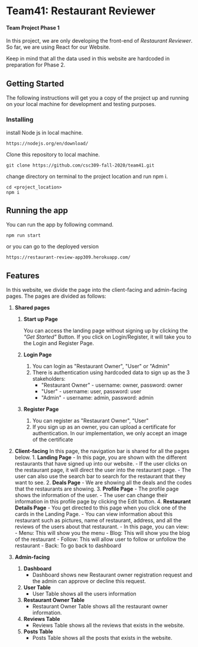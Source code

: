 # Team41: Restaurant Reviewer

#### Team Project Phase 1

In this project, we are only developing the front-end of _Restaurant Reviewer_.
So far, we are using React for our Website.


Keep in mind that all the data used in this website are hardcoded in preparation for Phase 2.
## Getting Started

The following instructions will get you a copy of the project up and running on your local machine for development and testing purposes.

### Installing
install Node js in local machine.
```
https://nodejs.org/en/download/
```
Clone this repository to local machine. 
```
git clone https://github.com/csc309-fall-2020/team41.git
```
change directory on terminal to the project location and run npm i. 
```
cd <project_location>
npm i
```

## Running the app
You can run the app by following command.

```
npm run start
```
or you can go to the deployed version
```
https://restaurant-review-app309.herokuapp.com/
```

## Features

In this website, we divide the page into the client-facing and admin-facing pages.
The pages are divided as follows:

1. **Shared pages**

   1. **Start up Page**

      You can access the landing page without signing up by clicking the _"Get Started"_ Button.
      If you click on Login/Register, it will take you to the Login and Register Page.

   2. **Login Page**
      1. You can login as "Restaurant Owner", "User" or "Admin"
      2. There is authentication using hardcoded data to sign up as the 3 stakeholders:
         - "Restaurant Owner" - username: owner, password: owner
         - "User" - username: user, password: user
         - "Admin" - username: admin, password: admin
   3. **Register Page**
      1. You can register as "Restaurant Owner", "User"
      2. If you sign up as an owner, you can upload a certificate for authentication. In our implementation,
         we only accept an image of the certificate

2. **Client-facing**
   In this page, the navigation bar is shared for all the pages below. 1. **Landing Page** - In this page, you are shown with the different restaurants that have signed up into our website. - If the user clicks on the restaurant page, it will direct the user into the restaurant page. - The user can also use the search bar to search for the restaurant that they want to see. 2. **Deals Page** - We are showing all the deals and the codes that the restaurants are showing. 3. **Profile Page** - The profile page shows the information of the user. - The user can change their information in this profile page by clicking the Edit button. 4. **Restaurant Details Page** - You get directed to this page when you click one of the cards in the Landing Page. - You can view information about this restaurant such as pictures, name of restaurant, address,
   and all the reviews of the users about that restaurant. - In this page, you can view: - Menu: This will show you the menu - Blog: This will show you the blog of the restaurant - Follow: This will allow user to follow or unfollow the restaurant - Back: To go back to dashboard
   
3. **Admin-facing**
   1. **Dashboard**
      - Dashboard shows new Restaurant owner registration request and the admin can approve or decline this request.
   2. **User Table**
      - User Table shows all the users information
   3. **Restaurant Owner Table**
      - Restaurant Owner Table shows all the restaurant owner information.
   4. **Reviews Table**
      - Reviews Table shows all the reviews that exists in the website.
   5. **Posts Table**
      - Posts Table shows all the posts that exists in the website.
